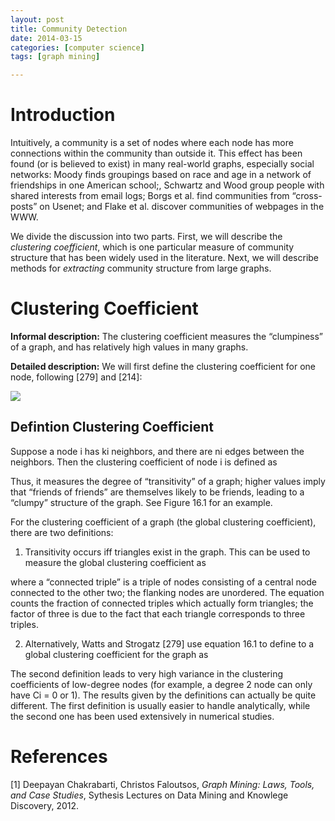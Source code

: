```yaml
---
layout: post
title: Community Detection
date: 2014-03-15
categories: [computer science]
tags: [graph mining]

---
```


<script type="text/javascript"  src="http://cdn.mathjax.org/mathjax/latest/MathJax.js?config=TeX-AMS-MML_HTMLorMML"></script>

# Introduction

Intuitively, a community is a set of nodes where each node has more connections within the community than outside it. This effect has been found (or is believed to exist) in many real-world graphs, especially social networks: Moody finds groupings based on race and age in a network of friendships in one American school;, Schwartz and Wood group people with shared interests from email logs; Borgs et al. find communities from “cross-posts” on Usenet; and Flake et al. discover communities of webpages in the WWW.
We divide the discussion into two parts. First, we will describe the *clustering coefficient*, which is one particular measure of community structure that has been widely used in the literature. Next, we will describe methods for *extracting* community structure from large graphs.
# Clustering Coefficient**Informal description:** The clustering coefficient measures the “clumpiness” of a graph, and has relatively high values in many graphs.
**Detailed description:** We will first define the clustering coefficient for one node, following [279] and [214]:

![](http://sungsoo.github.com/images/clustering-coefficient.png)
Defintion Clustering Coefficient
---
Suppose a node i has ki neighbors, and there are ni edges between the neighbors. Then the clustering coefficient of node i is defined asThus, it measures the degree of “transitivity” of a graph; higher values imply that “friends of friends” are themselves likely to be friends, leading to a “clumpy” structure of the graph. See Figure 16.1 for an example.
For the clustering coefficient of a graph (the global clustering coefficient), there are two definitions:
1. Transitivity occurs iff triangles exist in the graph. This can be used to measure the global clustering coefficient as
where a “connected triple” is a triple of nodes consisting of a central node connected to the other two; the flanking nodes are unordered. The equation counts the fraction of connected triples which actually form triangles; the factor of three is due to the fact that each triangle corresponds to three triples.2. Alternatively, Watts and Strogatz [279] use equation 16.1 to define to a global clustering coefficient for the graph asThe second definition leads to very high variance in the clustering coefficients of low-degree nodes (for example, a degree 2 node can only have Ci = 0 or 1). The results given by the definitions can actually be quite different. The first definition is usually easier to handle analytically, while the second one has been used extensively in numerical studies.
# References
[1] Deepayan Chakrabarti, Christos Faloutsos, *Graph Mining: Laws, Tools, and Case Studies*, Sythesis Lectures on Data Mining and Knowlege Discovery, 2012.




